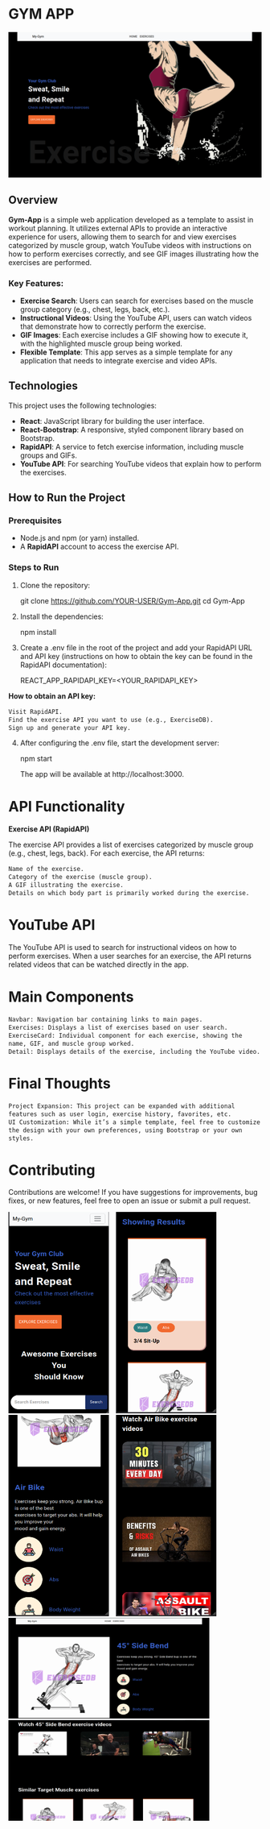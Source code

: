 # GYM APP 

<img src="Gym-App/home.png" >

## Overview

**Gym-App** is a simple web application developed as a template to assist in workout planning. It utilizes external APIs to provide an interactive experience for users, allowing them to search for and view exercises categorized by muscle group, watch YouTube videos with instructions on how to perform exercises correctly, and see GIF images illustrating how the exercises are performed.

### Key Features:

- **Exercise Search**: Users can search for exercises based on the muscle group category (e.g., chest, legs, back, etc.).
- **Instructional Videos**: Using the YouTube API, users can watch videos that demonstrate how to correctly perform the exercise.
- **GIF Images**: Each exercise includes a GIF showing how to execute it, with the highlighted muscle group being worked.
- **Flexible Template**: This app serves as a simple template for any application that needs to integrate exercise and video APIs.

## Technologies

This project uses the following technologies:

- **React**: JavaScript library for building the user interface.
- **React-Bootstrap**: A responsive, styled component library based on Bootstrap.
- **RapidAPI**: A service to fetch exercise information, including muscle groups and GIFs.
- **YouTube API**: For searching YouTube videos that explain how to perform the exercises.

## How to Run the Project

### Prerequisites

- Node.js and npm (or yarn) installed.
- A **RapidAPI** account to access the exercise API.

### Steps to Run

1. Clone the repository:

    git clone https://github.com/YOUR-USER/Gym-App.git
    cd Gym-App


2. Install the dependencies:

    npm install

3. Create a .env file in the root of the project and add your RapidAPI URL and API key (instructions on how to obtain the key can be found in the RapidAPI documentation):
    
    REACT_APP_RAPIDAPI_KEY=<YOUR_RAPIDAPI_KEY>

**How to obtain an API key:**

    Visit RapidAPI.
    Find the exercise API you want to use (e.g., ExerciseDB).
    Sign up and generate your API key.
    
4. After configuring the .env file, start the development server:

    npm start

    The app will be available at http://localhost:3000.

# API Functionality

**Exercise API (RapidAPI)**

The exercise API provides a list of exercises categorized by muscle group (e.g., chest, legs, back). For each exercise, the API returns:

    Name of the exercise.
    Category of the exercise (muscle group).
    A GIF illustrating the exercise.
    Details on which body part is primarily worked during the exercise.

# YouTube API

The YouTube API is used to search for instructional videos on how to perform exercises. When a user searches for an exercise, the API returns related videos that can be watched directly in the app.

# Main Components

    Navbar: Navigation bar containing links to main pages.
    Exercises: Displays a list of exercises based on user search.
    ExerciseCard: Individual component for each exercise, showing the name, GIF, and muscle group worked.
    Detail: Displays details of the exercise, including the YouTube video.

# Final Thoughts

    Project Expansion: This project can be expanded with additional features such as user login, exercise history, favorites, etc.
    UI Customization: While it’s a simple template, feel free to customize the design with your own preferences, using Bootstrap or your own styles. 

# Contributing

Contributions are welcome! If you have suggestions for improvements, bug fixes, or new features, feel free to open an issue or submit a pull request.

<img src="Gym-App/mobile.png" height="400" width="200" style="display: inline-block; margin-right: 10px;">
<img src="Gym-App/mobile1.png" height="400" width="200" style="display: inline-block; margin-right: 10px;">
<img src="Gym-App/mobile2.png" height="400" width="200" style="display: inline-block; margin-right: 10px;">
<img src="Gym-App/mobile3.png" height="400" width="200" style="display: inline-block; margin-right: 10px;">
<img src="Gym-App/page.png" height="200" width="400" style="display: inline-block; margin-right: 10px;">
<img src="Gym-App/page1.png" height="200" width="400" style="display: inline-block;">
